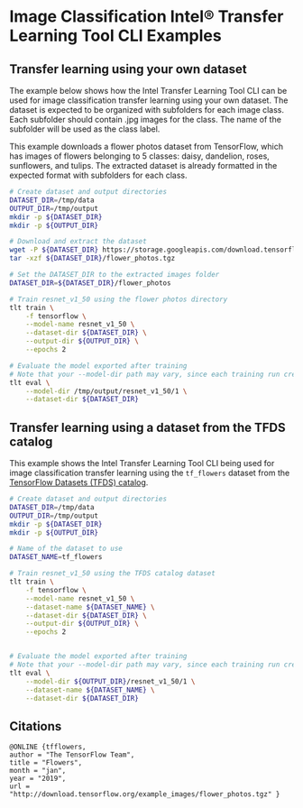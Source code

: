 # Image Classification Intel® Transfer Learning Tool CLI Examples

## Transfer learning using your own dataset

The example below shows how the Intel Transfer Learning Tool CLI can be used for image classification transfer learning
using your own dataset. The dataset is expected to be organized with subfolders for each image
class. Each subfolder should contain .jpg images for the class. The name of the subfolder will
be used as the class label.

This example downloads a flower photos dataset from TensorFlow, which has images of
flowers belonging to 5 classes: daisy, dandelion, roses, sunflowers, and tulips. The extracted
dataset is already formatted in the expected format with subfolders for each class.
```bash
# Create dataset and output directories
DATASET_DIR=/tmp/data
OUTPUT_DIR=/tmp/output
mkdir -p ${DATASET_DIR}
mkdir -p ${OUTPUT_DIR}

# Download and extract the dataset
wget -P ${DATASET_DIR} https://storage.googleapis.com/download.tensorflow.org/example_images/flower_photos.tgz
tar -xzf ${DATASET_DIR}/flower_photos.tgz

# Set the DATASET_DIR to the extracted images folder
DATASET_DIR=${DATASET_DIR}/flower_photos

# Train resnet_v1_50 using the flower photos directory
tlt train \
    -f tensorflow \
    --model-name resnet_v1_50 \
    --dataset-dir ${DATASET_DIR} \
    --output-dir ${OUTPUT_DIR} \
    --epochs 2

# Evaluate the model exported after training
# Note that your --model-dir path may vary, since each training run creates a new directory
tlt eval \
    --model-dir /tmp/output/resnet_v1_50/1 \
    --dataset-dir ${DATASET_DIR}
```

## Transfer learning using a dataset from the TFDS catalog

This example shows the Intel Transfer Learning Tool CLI being used for image classification transfer learning
using the `tf_flowers` dataset from the
[TensorFlow Datasets (TFDS) catalog](https://www.tensorflow.org/datasets/catalog/overview).

```bash
# Create dataset and output directories
DATASET_DIR=/tmp/data
OUTPUT_DIR=/tmp/output
mkdir -p ${DATASET_DIR}
mkdir -p ${OUTPUT_DIR}

# Name of the dataset to use
DATASET_NAME=tf_flowers

# Train resnet_v1_50 using the TFDS catalog dataset
tlt train \
    -f tensorflow \
    --model-name resnet_v1_50 \
    --dataset-name ${DATASET_NAME} \
    --dataset-dir ${DATASET_DIR} \
    --output-dir ${OUTPUT_DIR} \
    --epochs 2


# Evaluate the model exported after training
# Note that your --model-dir path may vary, since each training run creates a new directory
tlt eval \
    --model-dir ${OUTPUT_DIR}/resnet_v1_50/1 \
    --dataset-name ${DATASET_NAME} \
    --dataset-dir ${DATASET_DIR}
```

## Citations

```
@ONLINE {tfflowers,
author = "The TensorFlow Team",
title = "Flowers",
month = "jan",
year = "2019",
url = "http://download.tensorflow.org/example_images/flower_photos.tgz" }
```
